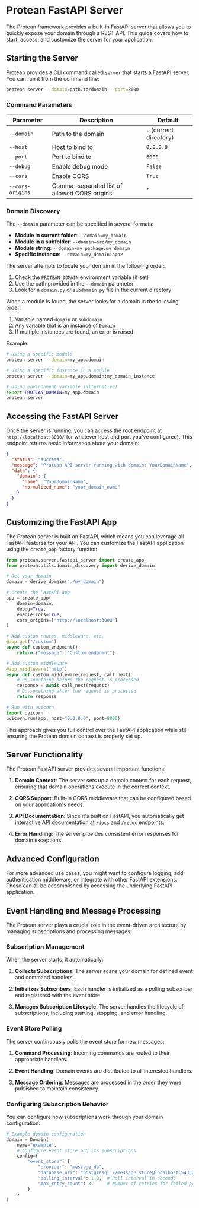 # Protean FastAPI Server

The Protean framework provides a built-in FastAPI server that allows you to quickly expose your domain through a REST API. This guide covers how to start, access, and customize the server for your application.

## Starting the Server

Protean provides a CLI command called `server` that starts a FastAPI server. You can run it from the command line:

```bash
protean server --domain=path/to/domain --port=8000
```

### Command Parameters

| Parameter | Description | Default |
|-----------|-------------|---------|
| `--domain` | Path to the domain | `.` (current directory) |
| `--host` | Host to bind to | `0.0.0.0` |
| `--port` | Port to bind to | `8000` |
| `--debug` | Enable debug mode | `False` |
| `--cors` | Enable CORS | `True` |
| `--cors-origins` | Comma-separated list of allowed CORS origins | `*` |

### Domain Discovery

The `--domain` parameter can be specified in several formats:

- **Module in current folder**: `--domain=my_domain`
- **Module in a subfolder**: `--domain=src/my_domain`
- **Module string**: `--domain=my_package.my_domain`
- **Specific instance**: `--domain=my_domain:app2`

The server attempts to locate your domain in the following order:

1. Check the `PROTEAN_DOMAIN` environment variable (if set)
2. Use the path provided in the `--domain` parameter
3. Look for a `domain.py` or `subdomain.py` file in the current directory

When a module is found, the server looks for a domain in the following order:

1. Variable named `domain` or `subdomain`
2. Any variable that is an instance of `Domain`
3. If multiple instances are found, an error is raised

Example:

```bash
# Using a specific module
protean server --domain=my_app.domain

# Using a specific instance in a module
protean server --domain=my_app.domain:my_domain_instance

# Using environment variable (alternative)
export PROTEAN_DOMAIN=my_app.domain
protean server
```

## Accessing the FastAPI Server

Once the server is running, you can access the root endpoint at `http://localhost:8000/` (or whatever host and port you've configured). This endpoint returns basic information about your domain:

```json
{
  "status": "success",
  "message": "Protean API server running with domain: YourDomainName",
  "data": {
    "domain": {
      "name": "YourDomainName",
      "normalized_name": "your_domain_name"
    }
  }
}
```

## Customizing the FastAPI App

The Protean server is built on FastAPI, which means you can leverage all FastAPI features for your API. You can customize the FastAPI application using the `create_app` factory function:

```python
from protean.server.fastapi_server import create_app
from protean.utils.domain_discovery import derive_domain

# Get your domain
domain = derive_domain("./my_domain")

# Create the FastAPI app
app = create_app(
    domain=domain,
    debug=True,
    enable_cors=True,
    cors_origins=["http://localhost:3000"]
)

# Add custom routes, middleware, etc.
@app.get("/custom")
async def custom_endpoint():
    return {"message": "Custom endpoint"}

# Add custom middleware
@app.middleware("http")
async def custom_middleware(request, call_next):
    # Do something before the request is processed
    response = await call_next(request)
    # Do something after the request is processed
    return response

# Run with uvicorn
import uvicorn
uvicorn.run(app, host="0.0.0.0", port=8000)
```

This approach gives you full control over the FastAPI application while still ensuring the Protean domain context is properly set up.

## Server Functionality

The Protean FastAPI server provides several important functions:

1. **Domain Context**: The server sets up a domain context for each request, ensuring that domain operations execute in the correct context.

2. **CORS Support**: Built-in CORS middleware that can be configured based on your application's needs.

3. **API Documentation**: Since it's built on FastAPI, you automatically get interactive API documentation at `/docs` and `/redoc` endpoints.

4. **Error Handling**: The server provides consistent error responses for domain exceptions.

## Advanced Configuration

For more advanced use cases, you might want to configure logging, add authentication middleware, or integrate with other FastAPI extensions. These can all be accomplished by accessing the underlying FastAPI application.

## Event Handling and Message Processing

The Protean server plays a crucial role in the event-driven architecture by managing subscriptions and processing messages:

### Subscription Management

When the server starts, it automatically:

1. **Collects Subscriptions**: The server scans your domain for defined event and command handlers.

2. **Initializes Subscribers**: Each handler is initialized as a polling subscriber and registered with the event store.

3. **Manages Subscription Lifecycle**: The server handles the lifecycle of subscriptions, including starting, stopping, and error handling.

### Event Store Polling

The server continuously polls the event store for new messages:

1. **Command Processing**: Incoming commands are routed to their appropriate handlers.

2. **Event Handling**: Domain events are distributed to all interested handlers.

3. **Message Ordering**: Messages are processed in the order they were published to maintain consistency.

### Configuring Subscription Behavior

You can configure how subscriptions work through your domain configuration:

```python
# Example domain configuration
domain = Domain(
    name="example",
    # Configure event store and its subscriptions
    config={
        "event_store": {
            "provider": "message_db",
            "database_uri": "postgresql://message_store@localhost:5433/message_store",
            "polling_interval": 1.0,  # Poll interval in seconds
            "max_retry_count": 3,     # Number of retries for failed processing
        }
    }
)
```
